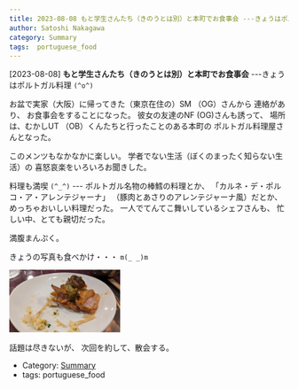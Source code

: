 ```yaml
---
title: 2023-08-08 もと学生さんたち（きのうとは別）と本町でお食事会 ---きょうはポルトガル料理 `(^o^)`
author: Satoshi Nakagawa
category: Summary
tags:  portuguese_food
---
```


[2023-08-08] **もと学生さんたち（きのうとは別）と本町でお食事会**  ---きょうはポルトガル料理 `(^o^)`

 お盆で実家（大阪）に帰ってきた（東京在住の）SM （OG）さんから
連絡があり、
お食事会をすることになった。
彼女の友達のNF (OG)さんも誘って、
場所は、むかしUT （OB）くんたちと行ったことのある本町の
ポルトガル料理屋さんとなった。

 このメンツもなかなかに楽しい。
学者でない生活（ぼくのまったく知らない生活）の
喜怒哀楽をいろいろお聞きした。

 料理も満喫 `(^_^)` ---
ポルトガル名物の棒鱈の料理とか、
「カルネ・デ・ポルコ・ア・アレンテジャーナ」
（豚肉とあさりのアレンテジャーナ風）だとか、
めっちゃおいしい料理だった。
一人でてんてこ舞いしているシェフさんも、
忙しい中、とても親切だった。

 満腹まんぷく。

 きょうの写真も食べかけ・・・ `m(_ _)m`

<a href="/pict/2023-08-08-porto-2-pub.jpg">
<img src="/pict/2023-08-08-porto-2-pub.jpg" alt="ポルトガル料理食べかけ" width="200"/></a>

 話題は尽きないが、
次回を約して、散会する。

- Category: [Summary](https://merapano.github.io/categories.html#Summary)
- tags:  portuguese_food
